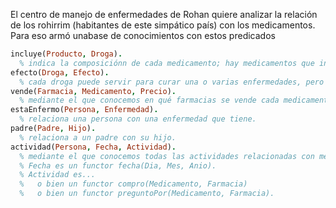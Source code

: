 El centro de manejo de enfermedades de Rohan quiere analizar la relación de los rohirrim 
(habitantes de este simpático país) con los medicamentos. Para eso armó unabase de conocimientos con estos predicados

```prolog
incluye(Producto, Droga).
  % indica la composiciónn de cada medicamento; hay medicamentos que incluyen más de una droga.
efecto(Droga, Efecto).
  % cada droga puede servir para curar una o varias enfermedades, pero también puede potenciar otras enfermedades; por lo tanto el efecto va a ser un functor cura/1 o potencia/1.
vende(Farmacia, Medicamento, Precio).
  % mediante el que conocemos en qué farmacias se vende cada medicamento, y a qué precio lo vende cada una.
estaEnfermo(Persona, Enfermedad).
  % relaciona una persona con una enfermedad que tiene.
padre(Padre, Hijo).
  % relaciona a un padre con su hijo.
actividad(Persona, Fecha, Actividad).
  % mediante el que conocemos todas las actividades relacionadas con medicamentos que hicieron los rohirrim.
  % Fecha es un functor fecha(Dia, Mes, Anio).
  % Actividad es...
  %   o bien un functor compro(Medicamento, Farmacia)
  %   o bien un functor preguntoPor(Medicamento, Farmacia).
```